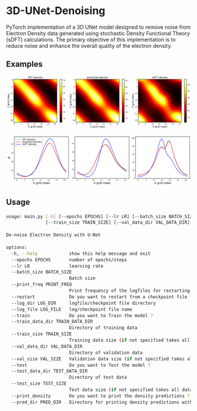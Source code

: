 # 3D-UNet-Denoising
PyTorch implementation of a 3D UNet model designed to remove noise from Electron Density data generated using stochastic Density Functional Theory (sDFT) calculations. The primary objective of this implementation is to reduce noise and enhance the overall quality of the electron density.

## Examples
![Example of denoising for Diamond system](PostProc-code/c8_density.png)

![Example of denoising for Diamond system](PostProc-code/c8_density_1d.png)

## Usage

```bash
usage: main.py [-h] [--epochs EPOCHS] [--lr LR] [--batch_size BATCH_SIZE] [--print_freq PRINT_FREQ] [--restart] [--log_dir LOG_DIR] [--log_file LOG_FILE] [--train] [--train_data_dir TRAIN_DATA_DIR]
               [--train_size TRAIN_SIZE] [--val_data_dir VAL_DATA_DIR] [--val_size VAL_SIZE] [--test] [--test_data_dir TEST_DATA_DIR] [--test_size TEST_SIZE] [--print_density] [--pred_dir PRED_DIR]

De-noise Electron Density with U-Net

options:
  -h, --help            show this help message and exit
  --epochs EPOCHS       number of epochs/steps
  --lr LR               learning rate
  --batch_size BATCH_SIZE
                        Batch size
  --print_freq PRINT_FREQ
                        Print frequency of the logfiles for restarting
  --restart             Do you want to restart from a checkpoint file ?
  --log_dir LOG_DIR     logfile/checkpoint file directory
  --log_file LOG_FILE   log/checkpoint file name
  --train               Do you want to Train the model ?
  --train_data_dir TRAIN_DATA_DIR
                        Directory of training data
  --train_size TRAIN_SIZE
                        Training data size (if not specified takes all data)
  --val_data_dir VAL_DATA_DIR
                        Directory of validation data
  --val_size VAL_SIZE   Validation data size (if not specified takes all data)
  --test                Do you want to Test the model ?
  --test_data_dir TEST_DATA_DIR
                        Directory of test data
  --test_size TEST_SIZE
                        Test data size (if not specified takes all data)
  --print_density       Do you want to print the density predictions ?
  --pred_dir PRED_DIR   Directory for printing density predictions with ground truth data
